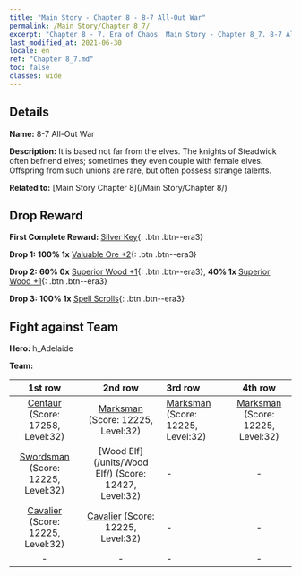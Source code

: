 ```yaml
---
title: "Main Story - Chapter 8 - 8-7 All-Out War"
permalink: /Main Story/Chapter 8_7/
excerpt: "Chapter 8 - 7. Era of Chaos  Main Story - Chapter 8_7. 8-7 All-Out War"
last_modified_at: 2021-06-30
locale: en
ref: "Chapter 8_7.md"
toc: false
classes: wide
---
```


## Details

 **Name:** 8-7 All-Out War

 **Description:** It is based not far from the elves. The knights of Steadwick often befriend elves; sometimes they even couple with female elves. Offspring from such unions are rare, but often possess strange talents.

 **Related to:** [Main Story Chapter 8](/Main Story/Chapter 8/)

## Drop Reward

 **First Complete Reward:** [Silver Key](/Items/con_693/){: .btn .btn--era3}

 **Drop 1:** **100% 1x** [Valuable Ore +2](/Items/mat_26/){: .btn .btn--era3}

 **Drop 2:** **60% 0x** [Superior Wood +1](/Items/mat_20/){: .btn .btn--era3}, **40% 1x** [Superior Wood +1](/Items/mat_20/){: .btn .btn--era3}

 **Drop 3:** **100% 1x** [Spell Scrolls](/Items/con_694/){: .btn .btn--era3}


## Fight against Team
 **Hero:** h_Adelaide

 **Team:**


  | 1st row | 2nd row | 3rd row | 4th row |
  |:----:|:----:|:----|:----:|
  | [Centaur](/units/Centaur/) (Score: 17258, Level:32)  | [Marksman](/units/Marksman/) (Score: 12225, Level:32)  | [Marksman](/units/Marksman/) (Score: 12225, Level:32)  | [Marksman](/units/Marksman/) (Score: 12225, Level:32)  |
  | [Swordsman](/units/Swordsman/) (Score: 12225, Level:32)  | [Wood Elf](/units/Wood Elf/) (Score: 12427, Level:32)  | - | - |
  | [Cavalier](/units/Cavalier/) (Score: 12225, Level:32)  | [Cavalier](/units/Cavalier/) (Score: 12225, Level:32)  | - | - |
  | - | - | - | - |


